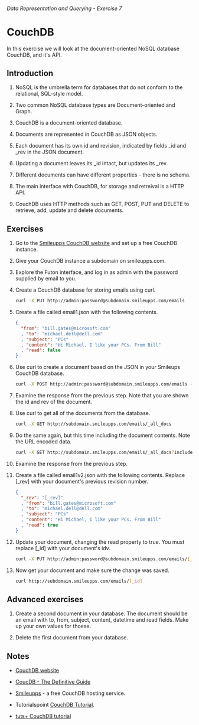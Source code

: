 ###### Data Representation and Querying - Exercise 7
# CouchDB
In this exercise we will look at the document-oriented NoSQL database CouchDB, and it's API.

## Introduction

1. NoSQL is the umbrella term for databases that do not conform to the relational, SQL-style model.

1. Two common NoSQL database types are Document-oriented and Graph.

1. CouchDB is a document-oriented database.

1. Documents are represented in CouchDB as JSON objects.

1. Each document has its own id and revision, indicated by fields _id and _rev in the JSON document.

1. Updating a document leaves its _id intact, but updates its _rev.

1. Different documents can have different properties - there is no schema.

1. The main interface with CouchDB, for storage and retreival is a HTTP API.

1. CouchDB uses HTTP methods such as GET, POST, PUT and DELETE to retrieve, add, update and delete documents.

## Exercises
    
1. Go to the [Smileupps CouchDB website](https://www.smileupps.com/store/apps/couchdb) and set up a free CouchDB instance.

1. Give your CouchDB instance a subdomain on smileupps.com.

1. Explore the Futon interface, and log in as admin with the password supplied by email to you.

1. Create a CouchDB database for storing emails using curl.

    ```sh
    curl -X PUT http://admin:password@subdomain.smileupps.com/emails
    ```

1. Create a file called email1.json with the following contents.

    ```json
    {
      "from": "bill.gates@microsoft.com"
      , "to": "michael.dell@dell.com"
      , "subject": "PCs"
      , "content": "Hi Michael, I like your PCs. From Bill"
      , "read": false
    }
    ```

1. Use curl to create a document based on the JSON in your Smileups CouchDB database.

    ```sh
    curl -X POST http://admin:password@subdomain.smileupps.com/emails -H "Content-Type: application/json" -d @email1.json
    ```
    
1. Examine the response from the previous step. Note that you are shown the id and rev of the document.


1. Use curl to get all of the documents from the database.

    ```sh
    curl -X GET http://subdomain.smileupps.com/emails/_all_docs
    ```

1. Do the same again, but this time including the document contents. Note the URL encoded data.

    ```sh
    curl -X GET http://subdomain.smileupps.com/emails/_all_docs?include_docs=true
    ```

1. Examine the response from the previous step. 

1. Create a file called email1v2.json with the following contents. Replace [_rev] with your document's previous revision number.

    ```json
    {
      "_rev": "[_rev]"
      , "from": "bill.gates@microsoft.com"
      , "to": "michael.dell@dell.com"
      , "subject": "PCs"
      , "content": "Hi Michael, I like your PCs. From Bill"
      , "read": true
    }
    ```

1. Update your document, changing the read property to true. You must replace [_id] with your document's idv.

    ```sh
    curl -X PUT http://admin:password@subdomain.smileupps.com/emails/[_id] -d @email1v2.json
    ```

1. Now get your document and make sure the change was saved.

    ```sh
    curl http://subdomain.smileupps.com/emails/[_id]
    ```
    
## Advanced exercises

1. Create a second document in your database. The document should be an email with to, from, subject, content, datetime and read fields. Make up your own values for thoese.

1. Delete the first document from your database.

## Notes

- [CouchDB website](http://couchdb.apache.org/)

- [CoucDB - The Definitive Guide](http://guide.couchdb.org/editions/1/en/index.html)

- [Smileupps](https://www.smileupps.com/store/apps/couchdb) - a free CouchDB hosting service.

- Tutorialspoint [CouchDB Tutorial](http://www.tutorialspoint.com/couchdb/index.htm).

- [tuts+ CouchDB tutorial](http://code.tutsplus.com/articles/getting-started-with-couchdb--net-18801)
